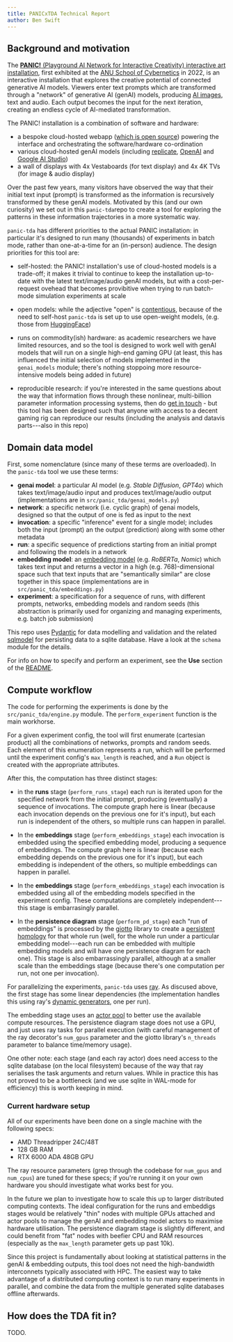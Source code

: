 ```yaml
---
title: PANICxTDA Technical Report
author: Ben Swift
---
```


## Background and motivation

The
[**PANIC!** (Playground AI Network for Interactive Creativity) interactive art installation](https://cybernetics.anu.edu.au/news/2022/11/22/panic-a-serendipity-engine/),
first exhibited at the
[ANU School of Cybernetics](https://cybernetics.anu.edu.au/) in 2022, is an
interactive installation that explores the creative potential of connected
generative AI models. Viewers enter text prompts which are transformed through a
"network" of generative AI (genAI) models, producing
[AI images](https://mediarep.org/server/api/core/bitstreams/72370317-e47d-4b4f-9d09-dbc2e12bbc7c/content),
text and audio. Each output becomes the input for the next iteration, creating
an endless cycle of AI-mediated transformation.

The PANIC! installation is a combination of software and hardware:

- a bespoke cloud-hosted webapp
  ([which is open source](https://github.com/anucybernetics/panic)) powering the
  interface and orchestrating the software/hardware co-ordination
- various cloud-hosted genAI models (including
  [replicate](https://replicate.com/), [OpenAI](https://openai.com/) and
  [Google AI Studio](https://ai.google.com/studio))
- a wall of displays with 4x Vestaboards (for text display) and 4x 4K TVs (for
  image & audio display)

Over the past few years, many visitors have observed the way that their initial
text input (prompt) is transformed as the information is recursively transformed
by these genAI models. Motivated by this (and our own curiosity) we set out in
this `panic-tda`repo to create a tool for exploring the patterns in these
information trajectories in a more systematic way.

`panic-tda` has different priorities to the actual PANIC installation: in
particular it's designed to run many (thousands) of experiments in batch mode,
rather than one-at-a-time for an (in-person) audience. The design priorities for
this tool are:

- self-hosted: the PANIC! installation's use of cloud-hosted models is a
  trade-off; it makes it trivial to continue to keep the installation up-to-date
  with the latest text/image/audio genAI models, but with a cost-per-request
  ovehead that becomes provibitive when trying to run batch-mode simulation
  experiments at scale

- open models: while the adjective "open" is
  [contentious](https://www.nature.com/articles/s41586-024-08141-1), because of
  the need to self-host `panic-tda` is set up to use open-weight models, (e.g.
  those from [HuggingFace](https://huggingface.co/models))

- runs on commodity(ish) hardware: as academic researchers we have limited
  resources, and so the tool is designed to work well with genAI models that
  will run on a single high-end gaming GPU (at least, this has influenced the
  initial selection of models implemented in the `genai_models` module; there's
  nothing stoppoing more resource-intensive models being added in future)

- reproducible research: if you're interested in the same questions about the
  way that information flows through these nonlinear, multi-billion parameter
  information processing systems, then do [get in touch](ben.swift@anu.edu.au) -
  but this tool has been designed such that anyone with access to a decent
  gaming rig can reproduce our results (including the analysis and datavis
  parts---also in this repo)

## Domain data model

First, some nomenclature (since many of these terms are overloaded). In the
`panic-tda` tool we use these terms:

- **genai model**: a particular AI model (e.g. _Stable Diffusion_, _GPT4o_)
  which takes text/image/audio input and produces text/image/audio output
  (implementations are in `src/panic_tda/genai_models.py`)
- **network**: a specific network (i.e. cyclic graph) of genai models, designed
  so that the output of one is fed as input to the next
- **invocation**: a specific "inference" event for a single model; includes both
  the input (prompt) an the output (prediction) along with some other metadata
- **run**: a specific sequence of predictions starting from an initial prompt
  and following the models in a network
- **embedding model**: an
  [embedding model](https://huggingface.co/blog/getting-started-with-embeddings)
  (e.g. _RoBERTa_, _Nomic_) which takes text input and returns a vector in a
  high (e.g. 768)-dimensional space such that text inputs that are "semantically
  similar" are close together in this space (implementations are in
  `src/panic_tda/embeddings.py`)
- **experiment**: a specification for a sequence of runs, with different
  prompts, networks, embedding models and random seeds (this abstraction is
  primarily used for organizing and managing experiments, e.g. batch job
  submission)

This repo uses [Pydantic](https://pydantic.dev) for data modelling and
validation and the related [sqlmodel](https://sqlmodel.tiangolo.com) for
persisting data to a sqlite database. Have a look at the `schema` module for the
details.

For info on how to specify and perform an experiment, see the **Use** section of
the [README](./README.md#use).

## Compute workflow

The code for performing the experiments is done by the `src/panic_tda/engine.py`
module. The `perform_experiment` function is the main workhorse.

For a given experiment config, the tool will first enumerate (cartesian product)
all the combinations of networks, prompts and random seeds. Each element of this
enumeration represents a run, which will be performed until the experiment
config's `max_length` is reached, and a `Run` object is created with the
appropriate attributes.

After this, the computation has three distinct stages:

- in the **runs** stage (`perform_runs_stage`) each run is iterated upon for the
  specified network from the initial prompt, producing (eventually) a sequence
  of invocations. The compute graph here is linear (because each invocation
  depends on the previous one for it's input), but each run is independent of
  the others, so multiple runs can happen in parallel.

- In the **embeddings** stage (`perform_embeddings_stage`) each invocation is
  embedded using the specified embedding model, producing a sequence of
  embeddings. The compute graph here is linear (because each embedding depends
  on the previous one for it's input), but each embedding is independent of the
  others, so multiple embeddings can happen in parallel.

- In the **embeddings** stage (`perform_embeddings_stage`) each invocation is
  embedded using all of the embedding models specified in the experiment config.
  These computations are completely independent---this stage is embarrasingly
  parallel.

- In the **persistence diagram** stage (`perform_pd_stage`) each "run of
  embeddings" is processed by the
  [giotto](https://giotto-ai.github.io/giotto-ph/) library to create a
  [persistent homology](https://en.wikipedia.org/wiki/Persistent_homology) for
  that whole run (well, for the whole run under a particular embedding
  model---each run can be embedded with multiple embedding models and will have
  one persistence diagram for each one). This stage is also embarrassingly
  parallel, although at a smaller scale than the embeddings stage (because
  there's one computation per run, not one per invocation).

For parallelizing the experiments, `panic-tda` uses
[ray](https://docs.ray.io/en/latest/). As discused above, the first stage has
some linear dependencies (the implementation handles this using ray's
[dynamic generators](https://docs.ray.io/en/latest/ray-core/tasks/generators.html),
one per run).

The embedding stage uses an
[actor pool](https://docs.ray.io/en/latest/ray-core/api/doc/ray.util.ActorPool.html)
to better use the available compute resources. The persistence diagram stage
does not use a GPU, and just uses ray tasks for parallel execution (with careful
management of the ray decorator's `num_gpus` parameter and the giotto library's
`n_threads` parameter to balance time/memory usage).

One other note: each stage (and each ray actor) does need access to the sqlite
database (on the local filesystem) because of the way that ray serialises the
task arguments and return values. While in practice this has not proved to be a
bottleneck (and we use sqlite in WAL-mode for efficiency) this is worth keeping
in mind.

### Current hardware setup

All of our experiments have been done on a single machine with the following
specs:

- AMD Threadripper 24C/48T
- 128 GB RAM
- RTX 6000 ADA 48GB GPU

The ray resource parameters (grep through the codebase for `num_gpus` and
`num_cpus`) are tuned for these specs; if you're running it on your own hardware
you should investigate what works best for you.

In the future we plan to investigate how to scale this up to larger distributed
computing contexts. The ideal configuration for the runs and embeddigs stages
would be relatively "thin" nodes with multiple GPUs attached and actor pools to
manage the genAI and embedding model actors to maximise hardware utilisation.
The persistence diagram stage is slightly different, and could benefit from
"fat" nodes with beefier CPU and RAM resources (especially as the `max_length`
parameter gets up past 10k).

Since this project is fundamentally about looking at statistical patterns in the
genAI & embedding outputs, this tool does not need the high-bandwidth
interconnets typically associated with HPC. The easiest way to take advantage of
a distributed computing context is to run many experiments in parallel, and
combine the data from the multiple generated sqlite databases offline
afterwards.

## How does the TDA fit in?

TODO.
